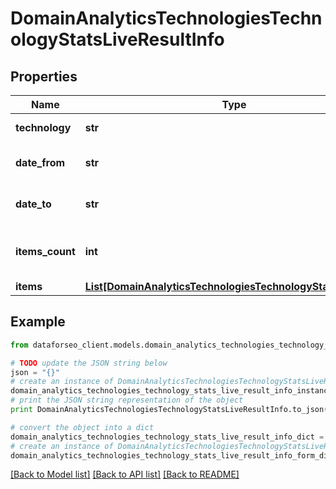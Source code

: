 # DomainAnalyticsTechnologiesTechnologyStatsLiveResultInfo


## Properties

Name | Type | Description | Notes
------------ | ------------- | ------------- | -------------
**technology** | **str** | target technology | [optional] 
**date_from** | **str** | starting date of the time range | [optional] 
**date_to** | **str** | ending date of the time range | [optional] 
**items_count** | **int** | number of items in the results array | [optional] 
**items** | [**List[DomainAnalyticsTechnologiesTechnologyStatsLiveItem]**](DomainAnalyticsTechnologiesTechnologyStatsLiveItem.md) | items array | [optional] 

## Example

```python
from dataforseo_client.models.domain_analytics_technologies_technology_stats_live_result_info import DomainAnalyticsTechnologiesTechnologyStatsLiveResultInfo

# TODO update the JSON string below
json = "{}"
# create an instance of DomainAnalyticsTechnologiesTechnologyStatsLiveResultInfo from a JSON string
domain_analytics_technologies_technology_stats_live_result_info_instance = DomainAnalyticsTechnologiesTechnologyStatsLiveResultInfo.from_json(json)
# print the JSON string representation of the object
print DomainAnalyticsTechnologiesTechnologyStatsLiveResultInfo.to_json()

# convert the object into a dict
domain_analytics_technologies_technology_stats_live_result_info_dict = domain_analytics_technologies_technology_stats_live_result_info_instance.to_dict()
# create an instance of DomainAnalyticsTechnologiesTechnologyStatsLiveResultInfo from a dict
domain_analytics_technologies_technology_stats_live_result_info_form_dict = domain_analytics_technologies_technology_stats_live_result_info.from_dict(domain_analytics_technologies_technology_stats_live_result_info_dict)
```
[[Back to Model list]](../README.md#documentation-for-models) [[Back to API list]](../README.md#documentation-for-api-endpoints) [[Back to README]](../README.md)


